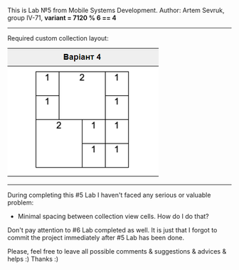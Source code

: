This is Lab №5 from Mobile Systems Development.
Author: Artem Sevruk, group IV-71, **variant = 7120 % 6 == 4**
_____
Required custom collection layout:

![Image alt](lab5_variant4_required_layout.png)

_____
During completing this #5 Lab I haven't faced any serious or valuable problem:

* Minimal spacing between collection view cells. How do I do that?

Don't pay attention to #6 Lab completed as well. It is just that I forgot to commit the project immediately after #5 Lab has been done.

Please, feel free to leave all possible comments & suggestions & advices & helps :) Thanks :)
